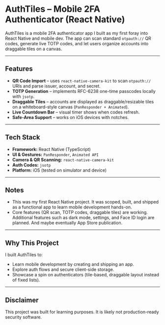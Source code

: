 # AuthTiles – Mobile 2FA Authenticator (React Native)

AuthTiles is a mobile 2FA authenticator app I built as my first foray into React Native and mobile dev. The app can scan standard `otpauth://` QR codes, generate live TOTP codes, and let users organize accounts into draggable tiles on a canvas.

---

## Features

* **QR Code Import** – uses `react-native-camera-kit` to scan `otpauth://` URIs and parse issuer, account, and secret.
* **TOTP Generation** – implements RFC-6238 one-time passcodes locally with `jsotp`.
* **Draggable Tiles** – accounts are displayed as draggable/resizable tiles on a whiteboard-style canvas (`PanResponder + Animated`).
* **Live Countdown Bar** – visual timer shows when codes refresh.
* **Safe-Area Support** – works on iOS devices with notches.

---

## Tech Stack

* **Framework:** React Native (TypeScript)
* **UI & Gestures:** `PanResponder`, `Animated API`
* **Camera & QR Scanning:** `react-native-camera-kit`
* **Auth Codes:** `jsotp`
* **Platform:** iOS (tested on simulator and device)

---

## Notes

* This was my first React Native project. It was scoped, built, and shipped as a functional app to learn mobile development hands-on.
* Core features (QR scan, TOTP codes, draggable tiles) are working. Additional features such as dark mode, settings, and Face ID login are planned. And maybe eventually App Store publication.

---

## Why This Project

I built AuthTiles to:

* Learn mobile development by creating and shipping an app.
* Explore auth flows and secure client-side storage.
* Showcase a spin on authenticators (tile-based, draggable layout instead of fixed lists).

---

## Disclaimer

This project was built for learning purposes. It is likely not production-ready security software.
